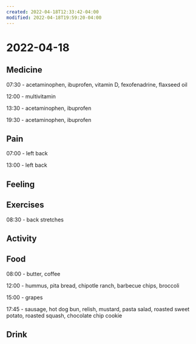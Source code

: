 ```yaml
---
created: 2022-04-18T12:33:42-04:00
modified: 2022-04-18T19:59:20-04:00
---
```


# 2022-04-18

## Medicine

07:30 - acetaminophen, ibuprofen, vitamin D, fexofenadrine, flaxseed oil

12:00 - multivitamin

13:30 - acetaminophen, ibuprofen

19:30 - acetaminophen, ibuprofen

## Pain

07:00 - left back

13:00 - left back


## Feeling


## Exercises

08:30 - back stretches


## Activity


## Food

08:00 - butter, coffee

12:00 - hummus, pita bread, chipotle ranch, barbecue chips, broccoli

15:00 - grapes

17:45 - sausage, hot dog bun, relish, mustard, pasta salad, roasted sweet potato, roasted squash, chocolate chip cookie


## Drink
